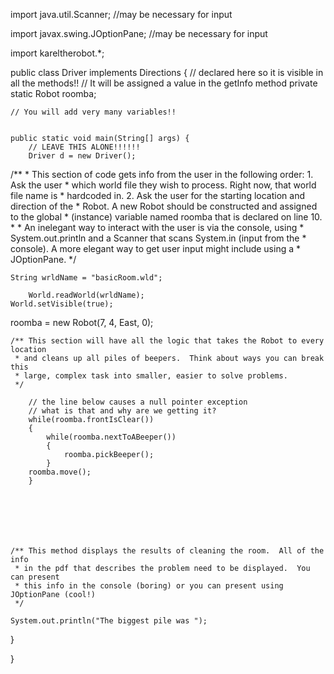 import java.util.Scanner;  //may be necessary for input

import javax.swing.JOptionPane;  //may be necessary for input

import kareltherobot.*;

public class Driver implements Directions {
// declared here so it is visible in all the methods!! 
// It will be assigned a value in the getInfo method
	private static Robot roomba; 
		

	// You will add very many variables!!

	
	public static void main(String[] args) {
		// LEAVE THIS ALONE!!!!!!
		Driver d = new Driver();

  /**
	 * This section of code gets info from the user in the following order: 1. Ask the user
	 * which world file they wish to process. Right now, that world file name is
	 * hardcoded in. 2. Ask the user for the starting location and direction of the
	 * Robot. A new Robot should be constructed and assigned to the global
	 * (instance) variable named roomba that is declared on line 10.
	 * 
	 * An inelegant way to interact with the user is via the console, using
	 * System.out.println and a Scanner that scans System.in (input from the
	 * console). A more elegant way to get user input might include using a
	 * JOptionPane.
	 */

    String wrldName = "basicRoom.wld";

		World.readWorld(wrldName);
    World.setVisible(true);
   roomba = new Robot(7, 4, East, 0);

	/** This section will have all the logic that takes the Robot to every location 
	 * and cleans up all piles of beepers.  Think about ways you can break this
	 * large, complex task into smaller, easier to solve problems.
	 */

		// the line below causes a null pointer exception
		// what is that and why are we getting it?
		while(roomba.frontIsClear())
		{
			while(roomba.nextToABeeper())
			{
				roomba.pickBeeper();
			}
		roomba.move();
		}

  





  	/** This method displays the results of cleaning the room.  All of the info
	 * in the pdf that describes the problem need to be displayed.  You can present
	 * this info in the console (boring) or you can present using JOptionPane (cool!)
	 */

    System.out.println("The biggest pile was ");








  }

}
